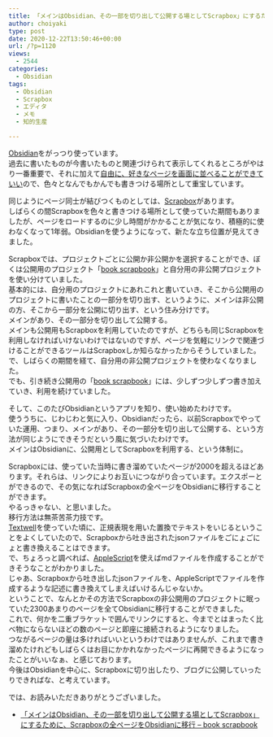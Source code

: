 ```yaml
---
title: 「メインはObsidian、その一部を切り出して公開する場としてScrapbox」にするために、Scrapboxの全ページをObsidianに移行
author: choiyaki
type: post
date: 2020-12-22T13:50:46+00:00
url: /?p=1120
views:
  - 2544
categories:
  - Obsidian
tags:
  - Obsidian
  - Scrapbox
  - エディタ
  - メモ
  - 知的生産

---
```

[Obsidian][1]をがっつり使っています。  
過去に書いたものが今書いたものと関連づけられて表示してくれるところがやはり一番重要で、それに加えて[自由に、好きなページを画面に並べることができていい][2]ので、色々となんでもかんでも書きつける場所として重宝しています。

同じようにページ同士が結びつくものとしては、[Scrapbox][3]があります。  
しばらくの間Scrapboxを色々と書きつける場所として使っていた期間もありましたが、ページをロードするのに少し時間がかかることが気になり、積極的に使わなくなって1年弱。Obsidianを使うようになって、新たな立ち位置が見えてきました。

Scrapboxでは、プロジェクトごとに公開か非公開かを選択することができ、ぼくは公開用のプロジェクト「[book scrapbook][4]」と自分用の非公開プロジェクトを使い分けていました。  
基本的には、自分用のプロジェクトにあれこれと書いていき、そこから公開用のプロジェクトに書いたことの一部分を切り出す、というように、メインは非公開の方、そこから一部分を公開に切り出す、という住み分けです。  
メインがあり、その一部分を切り出して公開する。  
メインも公開用もScrapboxを利用していたのですが、どちらも同じScrapboxを利用しなければいけないわけではないのですが、ページを気軽にリンクで関連づけることができるツールはScrapboxしか知らなかったからそうしていました。  
で、しばらくの期間を経て、自分用の非公開プロジェクトを使わなくなりました。  
でも、引き続き公開用の「[book scrapbook][4]」には、少しずつ少しずつ書き加えていき、利用を続けていました。

そして、このたびObsidianというアプリを知り、使い始めたわけです。  
使ううちに、じわじわと気に入り、Obsidianだったら、以前Scrapboxでやっていた運用、つまり、メインがあり、その一部分を切り出して公開する、という方法が同じようにできそうだという風に気づいたわけです。  
メインはObsidianに、公開用としてScrapboxを利用する、という体制に。

Scrapboxには、使っていた当時に書き溜めていたページが2000を超えるほどあります。それらは、リンクによりお互いにつながり合っています。エクスポーとができるので、その気になればScrapboxの全ページをObsidianに移行することができます。  
やるっきゃない、と思いました。  
移行方法は無茶苦茶力技です。  
[Textwell][5]を使っていた頃に、正規表現を用いた置換でテキストをいじるということをよくしていたので、Scrapboxから吐き出されたjsonファイルをごにょごにょと書き換えることはできます。  
で、ちょろっと調べれば、[AppleScript][6]を使えばmdファイルを作成することができそうなことがわかりました。  
じゃあ、Scrapboxから吐き出したjsonファイルを、AppleScriptでファイルを作成するような記述に書き換えてしまえばいけるんじゃないか。  
ということで、なんとかその方法でScrapboxの非公開用のプロジェクトに眠っていた2300あまりのページを全てObsidianに移行することができました。  
これで、何かを二重ブラケットで囲んでリンクにすると、今までとはまったく比べ物にならないほどの数のページと即座に接続されるようになりました。  
つながるページの量は多ければいいというわけではありませんが、これまで書き溜めたけれどもしばらくはお目にかかれなかったページに再開できるようになったことがいいなぁ、と感じております。  
今後はObsidianを中心に、Scrapboxに切り出したり、ブログに公開していったりできればな、と考えています。

では、お読みいただきありがとうございました。

  * [「メインはObsidian、その一部を切り出して公開する場としてScrapbox」にするために、Scrapboxの全ページをObsidianに移行 &#8211; book scrapbook][7]

 [1]: https://scrapbox.io/choiyaki-hondana/Obsidian
 [2]: https://choiyaki.com/?p=1115
 [3]: https://scrapbox.io/choiyaki-hondana/Scrapbox
 [4]: https://scrapbox.io/choiyaki-hondana/
 [5]: https://scrapbox.io/choiyaki-hondana/Textwell
 [6]: https://scrapbox.io/choiyaki-hondana/AppleScript
 [7]: https://scrapbox.io/choiyaki-hondana/%E3%80%8C%E3%83%A1%E3%82%A4%E3%83%B3%E3%81%AFObsidian%E3%80%81%E3%81%9D%E3%81%AE%E4%B8%80%E9%83%A8%E3%82%92%E5%88%87%E3%82%8A%E5%87%BA%E3%81%97%E3%81%A6%E5%85%AC%E9%96%8B%E3%81%99%E3%82%8B%E5%A0%B4%E3%81%A8%E3%81%97%E3%81%A6Scrapbox%E3%80%8D%E3%81%AB%E3%81%99%E3%82%8B%E3%81%9F%E3%82%81%E3%81%AB%E3%80%81Scrapbox%E3%81%AE%E5%85%A8%E3%83%9A%E3%83%BC%E3%82%B8%E3%82%92Obsidian%E3%81%AB%E7%A7%BB%E8%A1%8C